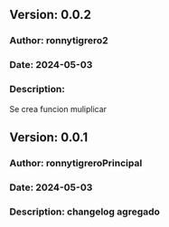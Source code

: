 ## Version: 0.0.2
### Author: ronnytigrero2
### Date: 2024-05-03
### Description: 
 Se crea funcion muliplicar

## Version: 0.0.1
### Author: ronnytigreroPrincipal
### Date: 2024-05-03
### Description: changelog agregado